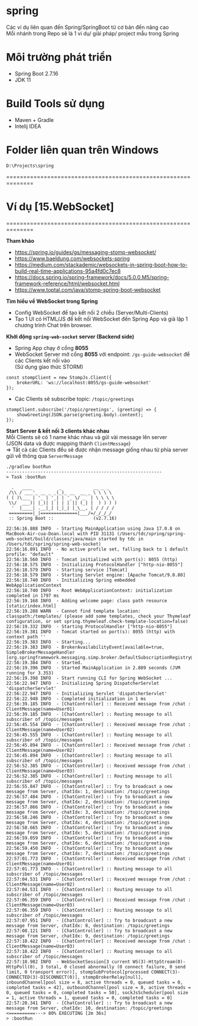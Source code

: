 # spring
Các ví dụ liên quan đến Spring/SpringBoot từ cơ bản đến nâng cao<br/>
Mỗi nhánh trong Repo sẽ là 1 ví dụ/ giải pháp/ project mẫu trong Spring

# Môi trường phát triển
- Spring Boot 2.7.16
- JDK 11

# Build Tools sử dụng
- Maven + Gradle
- Intelij IDEA

# Folder liên quan trên Windows
```
D:\Projects\spring
```

==============================================================

# Ví dụ [15.WebSocket]
==============================================================

**Tham khảo**
- https://spring.io/guides/gs/messaging-stomp-websocket/
- https://www.baeldung.com/websockets-spring
- https://medium.com/stackademic/websockets-in-spring-boot-how-to-build-real-time-applications-95a4fd0c7ec8
- https://docs.spring.io/spring-framework/docs/5.0.0.M5/spring-framework-reference/html/websocket.html
- https://www.toptal.com/java/stomp-spring-boot-websocket

**Tìm hiểu về WebSocket trong Spring**
- Config WebSocket để tạo kết nối 2 chiều (Server/Multi-Clients)
- Tạo 1 UI có HTML/JS để kết nối WebSocket đến Spring App và giả lập 1 chương trình Chat trên browser.

**Khởi động `spring-web-socket` server (Backend side)**<br/>
- Spring App chạy ở cổng **8055**
- WebSocket Server mở cổng **8055** với endpoint: `/gs-guide-websocket` để các Clients kết nối vào<br/>
  (Sử dụng giao thức STORM)
```shell
const stompClient = new StompJs.Client({
    brokerURL: 'ws://localhost:8055/gs-guide-websocket'
});
```

- Các Clients sẽ subscribe topic: `/topic/greetings`
```shell
stompClient.subscribe('/topic/greetings', (greeting) => {
    showGreeting(JSON.parse(greeting.body).content);
});
```

**Start Server & kết nối 3 clients khác nhau**<br/>
Mỗi Clients sẽ có 1 name khác nhau và gửi vài message lên server <br/>
(JSON data và được mapping thành `ClientMessage`)<br/>
=> Tất cả các Clients đều sẽ được nhận message giống nhau từ phía server gửi về thông qua `ServerMessage`
```shell
./gradlew bootRun
-----------------------------------------------------------
> Task :bootRun

  .   ____          _            __ _ _
 /\\ / ___'_ __ _ _(_)_ __  __ _ \ \ \ \
( ( )\___ | '_ | '_| | '_ \/ _` | \ \ \ \
 \\/  ___)| |_)| | | | | || (_| |  ) ) ) )
  '  |____| .__|_| |_|_| |_\__, | / / / /
 =========|_|==============|___/=/_/_/_/
 :: Spring Boot ::               (v2.7.16)

22:56:16.888 INFO  - Starting MainApplication using Java 17.0.8 on MacBook-Air-cua-Doan.local with PID 31131 (/Users/tdc/spring/spring-web-socket/build/classes/java/main started by tdc in /Users/tdc/spring/spring-web-socket)
22:56:16.891 INFO  - No active profile set, falling back to 1 default profile: "default"
22:56:18.560 INFO  - Tomcat initialized with port(s): 8055 (http)
22:56:18.575 INFO  - Initializing ProtocolHandler ["http-nio-8055"]
22:56:18.579 INFO  - Starting service [Tomcat]
22:56:18.579 INFO  - Starting Servlet engine: [Apache Tomcat/9.0.80]
22:56:18.740 INFO  - Initializing Spring embedded WebApplicationContext
22:56:18.740 INFO  - Root WebApplicationContext: initialization completed in 1797 ms
22:56:19.168 INFO  - Adding welcome page: class path resource [static/index.html]
22:56:19.288 WARN  - Cannot find template location: classpath:/templates/ (please add some templates, check your Thymeleaf configuration, or set spring.thymeleaf.check-template-location=false)
22:56:19.332 INFO  - Starting ProtocolHandler ["http-nio-8055"]
22:56:19.381 INFO  - Tomcat started on port(s): 8055 (http) with context path ''
22:56:19.383 INFO  - Starting...
22:56:19.383 INFO  - BrokerAvailabilityEvent[available=true, SimpleBrokerMessageHandler [org.springframework.messaging.simp.broker.DefaultSubscriptionRegistry@3f183caa]]
22:56:19.384 INFO  - Started.
22:56:19.396 INFO  - Started MainApplication in 2.889 seconds (JVM running for 3.353)
22:56:19.398 INFO  - Start running CLI for Spring WebSocket ...
22:56:22.947 INFO  - Initializing Spring DispatcherServlet 'dispatcherServlet'
22:56:22.947 INFO  - Initializing Servlet 'dispatcherServlet'
22:56:22.948 INFO  - Completed initialization in 1 ms
22:56:39.185 INFO  - [ChatController] :: Received message from /chat : ClientMessage(name=User01)
22:56:39.185 INFO  - [ChatController] :: Routing message to all subscriber of /topic/messages
22:56:45.554 INFO  - [ChatController] :: Received message from /chat : ClientMessage(name=User02)
22:56:45.555 INFO  - [ChatController] :: Routing message to all subscriber of /topic/messages
22:56:45.894 INFO  - [ChatController] :: Received message from /chat : ClientMessage(name=User02)
22:56:45.894 INFO  - [ChatController] :: Routing message to all subscriber of /topic/messages
22:56:52.385 INFO  - [ChatController] :: Received message from /chat : ClientMessage(name=User03)
22:56:52.385 INFO  - [ChatController] :: Routing message to all subscriber of /topic/messages
22:56:55.847 INFO  - [ChatController] :: Try to broadcast a new message from Server, chatIdx: 1, destination: /topic/greetings
22:56:57.484 INFO  - [ChatController] :: Try to broadcast a new message from Server, chatIdx: 2, destination: /topic/greetings
22:56:57.866 INFO  - [ChatController] :: Try to broadcast a new message from Server, chatIdx: 3, destination: /topic/greetings
22:56:58.246 INFO  - [ChatController] :: Try to broadcast a new message from Server, chatIdx: 4, destination: /topic/greetings
22:56:58.665 INFO  - [ChatController] :: Try to broadcast a new message from Server, chatIdx: 5, destination: /topic/greetings
22:56:59.059 INFO  - [ChatController] :: Try to broadcast a new message from Server, chatIdx: 6, destination: /topic/greetings
22:56:59.450 INFO  - [ChatController] :: Try to broadcast a new message from Server, chatIdx: 7, destination: /topic/greetings
22:57:01.773 INFO  - [ChatController] :: Received message from /chat : ClientMessage(name=User01)
22:57:01.773 INFO  - [ChatController] :: Routing message to all subscriber of /topic/messages
22:57:04.531 INFO  - [ChatController] :: Received message from /chat : ClientMessage(name=User02)
22:57:04.531 INFO  - [ChatController] :: Routing message to all subscriber of /topic/messages
22:57:06.359 INFO  - [ChatController] :: Received message from /chat : ClientMessage(name=User03)
22:57:06.359 INFO  - [ChatController] :: Routing message to all subscriber of /topic/messages
22:57:07.951 INFO  - [ChatController] :: Try to broadcast a new message from Server, chatIdx: 8, destination: /topic/greetings
22:57:08.121 INFO  - [ChatController] :: Try to broadcast a new message from Server, chatIdx: 9, destination: /topic/greetings
22:57:18.422 INFO  - [ChatController] :: Received message from /chat : ClientMessage(name=User03)
22:57:18.422 INFO  - [ChatController] :: Routing message to all subscriber of /topic/messages
22:57:18.982 INFO  - WebSocketSession[3 current WS(3)-HttpStream(0)-HttpPoll(0), 3 total, 0 closed abnormally (0 connect failure, 0 send limit, 0 transport error)], stompSubProtocol[processed CONNECT(3)-CONNECTED(3)-DISCONNECT(0)], stompBrokerRelay[null], inboundChannel[pool size = 8, active threads = 0, queued tasks = 0, completed tasks = 42], outboundChannel[pool size = 8, active threads = 0, queued tasks = 0, completed tasks = 50], sockJsScheduler[pool size = 1, active threads = 1, queued tasks = 0, completed tasks = 0]
22:57:20.341 INFO  - [ChatController] :: Try to broadcast a new message from Server, chatIdx: 10, destination: /topic/greetings
<==========---> 80% EXECUTING [2m 36s]
> :bootRun

```
